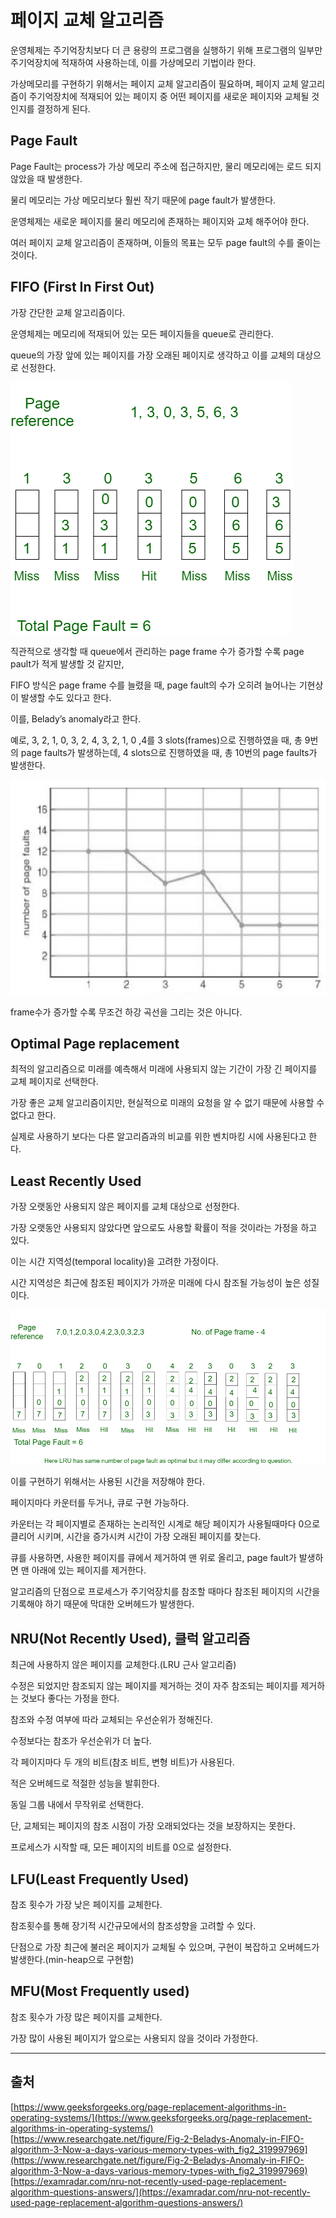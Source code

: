 # 페이지 교체 알고리즘

운영체제는 주기억장치보다 더 큰 용량의 프로그램을 실행하기 위해 프로그램의 일부만 주기억장치에 적재하여 사용하는데, 이를 가상메모리 기법이라 한다.

가상메모리를 구현하기 위해서는 페이지 교체 알고리즘이 필요하며, 페이지 교체 알고리즘이 주기억장치에 적재되어 있는 페이지 중 어떤 페이지를 새로운 페이지와 교체될 것인지를 결정하게 된다.

## Page Fault

Page Fault는 process가 가상 메모리 주소에 접근하지만, 물리 메모리에는 로드 되지 않았을 때 발생한다.

물리 메모리는 가상 메모리보다 훨씬 작기 때문에 page fault가 발생한다.

운영체제는 새로운 페이지를 물리 메모리에 존재하는 페이지와 교체 해주어야 한다.

여러 페이지 교체 알고리즘이 존재하며, 이들의 목표는 모두 page fault의 수를 줄이는 것이다.

## FIFO (First In First Out)

가장 간단한 교체 알고리즘이다.

운영체제는 메모리에 적재되어 있는 모든 페이지들을 queue로 관리한다.

queue의 가장 앞에 있는 페이지를 가장 오래된 페이지로 생각하고 이를 교체의 대상으로 선정한다.

![FIFO](./images/FIFO.png)

직관적으로 생각할 때 queue에서 관리하는 page frame 수가 증가할 수록 page pault가 적게 발생할 것 같지만,

FIFO 방식은 page frame 수를 늘렸을 때, page fault의 수가 오히려 늘어나는 기현상이 발생할 수도 있다고 한다.

이를, Belady’s anomaly라고 한다.

예로, 3, 2, 1, 0, 3, 2, 4, 3, 2, 1, 0 ,4를 3 slots(frames)으로 진행하였을 때, 총 9번의 page faults가 발생하는데, 4 slots으로 진행하였을 때, 총 10번의 page faults가 발생한다.

![Belady's anomaly](./images/Beladys-Anomaly.png)

frame수가 증가할 수록 무조건 하강 곡선을 그리는 것은 아니다.

## Optimal Page replacement

최적의 알고리즘으로 미래를 예측해서 미래에 사용되지 않는 기간이 가장 긴 페이지를 교체 페이지로 선택한다.

가장 좋은 교체 알고리즘이지만, 현실적으로 미래의 요청을 알 수 없기 때문에 사용할 수 없다고 한다.

실제로 사용하기 보다는 다른 알고리즘과의 비교를 위한 벤치마킹 시에 사용된다고 한다.

## Least Recently Used

가장 오랫동안 사용되지 않은 페이지를 교체 대상으로 선정한다.

가장 오랫동안 사용되지 않았다면 앞으로도 사용할 확률이 적을 것이라는 가정을 하고 있다.

이는 시간 지역성(temporal locality)을 고려한 가정이다.

시간 지역성은 최근에 참조된 페이지가 가까운 미래에 다시 참조될 가능성이 높은 성질이다.

![LRU](./images/LRU.png)

이를 구현하기 위해서는 사용된 시간을 저장해야 한다.

페이지마다 카운터를 두거나, 큐로 구현 가능하다.

카운터는 각 페이지별로 존재하는 논리적인 시계로 해당 페이지가 사용될때마다 0으로 클리어 시키며, 시간을 증가시켜 시간이 가장 오래된 페이지를 찾는다.

큐를 사용하면, 사용한 페이지를 큐에서 제거하여 맨 위로 올리고, page fault가 발생하면 맨 아래에 있는 페이지를 제거한다.

알고리즘의 단점으로 프로세스가 주기억장치를 참조할 때마다 참조된 페이지의 시간을 기록해야 하기 때문에 막대한 오버헤드가 발생한다.

## NRU(Not Recently Used), 클럭 알고리즘

최근에 사용하지 않은 페이지를 교체한다.(LRU 근사 알고리즘)

수정은 되었지만 참조되지 않는 페이지를 제거하는 것이 자주 참조되는 페이지를 제거하는 것보다 좋다는 가정을 한다.

참조와 수정 여부에 따라 교체되는 우선순위가 정해진다.

수정보다는 참조가 우선순위가 더 높다.

각 페이지마다 두 개의 비트(참조 비트, 변형 비트)가 사용된다.

적은 오버헤드로 적절한 성능을 발휘한다.

동일 그룹 내에서 무작위로 선택한다.

단, 교체되는 페이지의 참조 시점이 가장 오래되었다는 것을 보장하지는 못한다.

프로세스가 시작할 때, 모든 페이지의 비트를 0으로 설정한다.

## LFU(Least Frequently Used)

참조 횟수가 가장 낮은 페이지를 교체한다.

참조횟수를 통해 장기적 시간규모에서의 참조성향을 고려할 수 있다.

단점으로 가장 최근에 불러온 페이지가 교체될 수 있으며, 구현이 복잡하고 오버헤드가 발생한다.(min-heap으로 구현함)

## MFU(Most Frequently used)

참조 횟수가 가장 많은 페이지를 교체한다.

가장 많이 사용된 페이지가 앞으로는 사용되지 않을 것이라 가정한다.

---

## 출처

[https://www.geeksforgeeks.org/page-replacement-algorithms-in-operating-systems/](https://www.geeksforgeeks.org/page-replacement-algorithms-in-operating-systems/)
[https://www.researchgate.net/figure/Fig-2-Beladys-Anomaly-in-FIFO-algorithm-3-Now-a-days-various-memory-types-with_fig2_319997969](https://www.researchgate.net/figure/Fig-2-Beladys-Anomaly-in-FIFO-algorithm-3-Now-a-days-various-memory-types-with_fig2_319997969)
[https://examradar.com/nru-not-recently-used-page-replacement-algorithm-questions-answers/](https://examradar.com/nru-not-recently-used-page-replacement-algorithm-questions-answers/)
